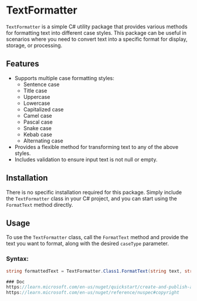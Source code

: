 ﻿# TextFormatter

`TextFormatter` is a simple C# utility package that provides various methods for formatting text into different case styles. This package can be useful in scenarios where you need to convert text into a specific format for display, storage, or processing.

## Features

- Supports multiple case formatting styles:
  - Sentence case
  - Title case
  - Uppercase
  - Lowercase
  - Capitalized case
  - Camel case
  - Pascal case
  - Snake case
  - Kebab case
  - Alternating case
- Provides a flexible method for transforming text to any of the above styles.
- Includes validation to ensure input text is not null or empty.

## Installation

There is no specific installation required for this package. Simply include the `TextFormatter` class in your C# project, and you can start using the `FormatText` method directly.

## Usage

To use the `TextFormatter` class, call the `FormatText` method and provide the text you want to format, along with the desired `caseType` parameter.

### Syntax:
```csharp
string formattedText = TextFormatter.Class1.FormatText(string text, string caseType);

### Doc
https://learn.microsoft.com/en-us/nuget/quickstart/create-and-publish-a-package-using-visual-studio?tabs=netcore-cli
https://learn.microsoft.com/en-us/nuget/reference/nuspec#copyright

